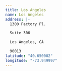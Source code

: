 ```yaml
---
title: Los Angeles
name: Los Angeles
address: |-
  1300 Factory Pl. 

  Suite 306 

  Los Angeles, CA 

  90013
latitude: "40.650002"
longitude: "-73.949997"
---
```

